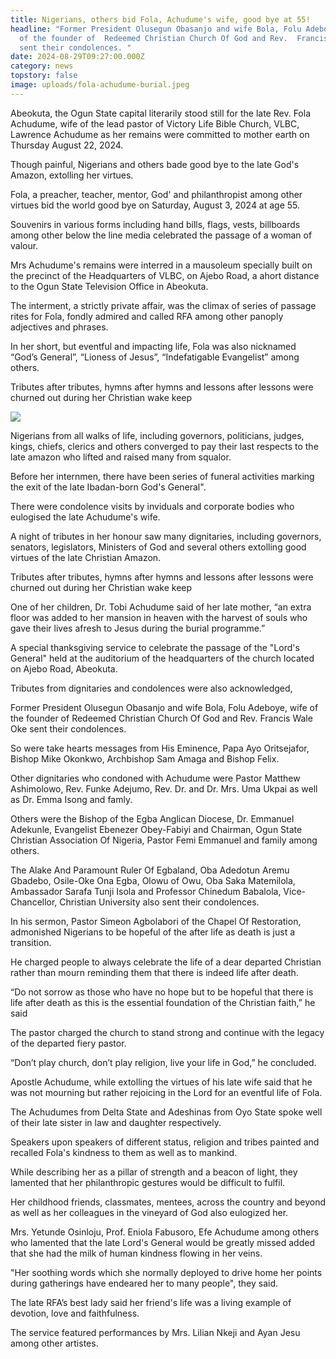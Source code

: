 ```yaml
---
title: Nigerians, others bid Fola, Achudume's wife, good bye at 55!
headline: "Former President Olusegun Obasanjo and wife Bola, Folu Adeboye, wife
  of the founder of  Redeemed Christian Church Of God and Rev.  Francis Wale Oke
  sent their condolences. "
date: 2024-08-29T09:27:00.000Z
category: news
topstory: false
image: uploads/fola-achudume-burial.jpeg
---
```

Abeokuta, the Ogun State capital literarily stood still for the late Rev. Fola Achudume, wife of the lead pastor of Victory Life Bible Church, VLBC, Lawrence Achudume as her remains were committed to mother earth on Thursday August 22, 2024.



Though painful, Nigerians and others bade good bye to the late God's Amazon, extolling her virtues.



Fola, a preacher, teacher, mentor, God' and philanthropist among other virtues bid the world good bye on Saturday, August 3, 2024 at age 55.



Souvenirs in various forms including hand bills, flags, vests, billboards among other below the line media celebrated the passage of a woman of valour.



Mrs Achudume's remains were interred in a mausoleum specially built on the precinct of the Headquarters of VLBC, on Ajebo Road, a ahort distance to the Ogun State Television Office in Abeokuta.



The interment, a strictly private affair, was the climax of  series of passage rites for Fola, fondly admired and called RFA among other panoply adjectives and phrases.



In her short, but eventful and impacting life, Fola was also nicknamed “God’s General”, “Lioness of Jesus”, “Indefatigable Evangelist” among others.



Tributes after tributes, hymns after hymns and lessons after lessons were churned out during her Christian wake keep

![](https://www.thegatewaypeople.com/uploads/fola-achudume1.jpeg)

Nigerians from all walks of life, including governors, politicians, judges, kings, chiefs, clerics and others converged to pay their last respects to the late amazon who lifted and  raised many from squalor.



Before her internmen, there have been series of funeral activities  marking the exit of the late Ibadan-born God's General".



There were condolence visits by inviduals and corporate bodies who eulogised the late Achudume's wife.



A night of tributes in her honour saw many dignitaries, including governors, senators, legislators, Ministers of God and several others extolling good virtues of the late Christian Amazon.



Tributes after tributes, hymns after hymns and lessons after lessons were churned out during her Christian wake keep



One of her children,  Dr. Tobi Achudume said of her late mother, “an extra floor was added to her mansion in heaven with the harvest of souls who gave their lives afresh to Jesus during the burial programme.”



A special thanksgiving service to celebrate the passage of the "Lord's General" held at the auditorium of the headquarters of the church located on Ajebo Road, Abeokuta.



Tributes from dignitaries and condolences were also acknowledged, 



Former President Olusegun Obasanjo and wife Bola, Folu Adeboye, wife of the founder of  Redeemed Christian Church Of God and Rev.  Francis Wale Oke sent their condolences. 



So were take hearts messages from His Eminence, Papa Ayo Oritsejafor, Bishop Mike Okonkwo, Archbishop Sam Amaga and Bishop Felix.



Other dignitaries who condoned with Achudume were Pastor Matthew Ashimolowo, Rev. Funke Adejumo, Rev. Dr. and Dr. Mrs. Uma Ukpai as well as Dr. Emma Isong and famly.



Others were the Bishop of the Egba Anglican Diocese, Dr. Emmanuel Adekunle, Evangelist Ebenezer Obey-Fabiyi and Chairman, Ogun State Christian Association Of Nigeria, Pastor Femi Emmanuel and family among others.



The Alake And Paramount Ruler Of Egbaland, Oba Adedotun Aremu Gbadebo, Osile-Oke Ona Egba,  Olowu of Owu, Oba Saka Matemilola, Ambassador Sarafa Tunji Isola and Professor Chinedum Babalola, Vice-Chancellor, Christian University also sent their condolences.



In his sermon, Pastor Simeon Agbolabori of the Chapel Of Restoration,  admonished Nigerians to be hopeful of the after life as death is just a transition.



He charged people to always celebrate the life of a dear departed Christian rather than mourn reminding them that there is indeed life after death.



“Do not sorrow as those who have no hope but to be hopeful that there is life after death as this is the essential foundation of the Christian faith,” he said



The  pastor charged the church to stand strong and continue with the legacy of the departed fiery pastor.



“Don’t play church, don’t play religion, live your life in God,” he concluded.



Apostle Achudume,  while extolling the virtues of his late wife said that he was not mourning but rather rejoicing in the Lord for an eventful life of Fola.



The Achudumes from Delta State and Adeshinas from Oyo State spoke well of their late sister in law and daughter respectively.



Speakers upon speakers of different status, religion  and tribes painted and recalled Fola's kindness to them as well as to mankind.



While describing her as a pillar of strength and a beacon of light, they lamented that her philanthropic gestures would be difficult to fulfil.



Her childhood friends, classmates, mentees, across the country and beyond as well as her colleagues in the vineyard of God also eulogized her.



Mrs. Yetunde Osinloju, Prof. Eniola Fabusoro, Efe Achudume among others who lamented that the late Lord's General would be greatly missed added that she had the milk of human kindness flowing in her veins.



"Her soothing words which she normally deployed to drive home her points during gatherings have endeared her to many people", they said.



The late RFA’s best lady said her friend's life was a living example of devotion, love and faithfulness.



The service featured performances by Mrs. Lilian Nkeji and Ayan Jesu among other artistes.
